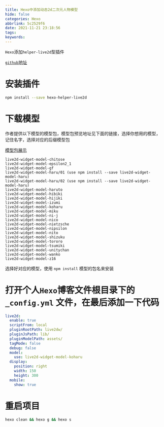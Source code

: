 ```yaml
---
title: Hexo中添加动态2d二次元人物模型
hide: false
categories: Hexo
abbrlink: 5c2529f6
date: 2021-11-21 23:18:56
tags:
keywords:
---
```


``Hexo``添加`helper-live2d`型插件

[`github`地址](https://github.com/EYHN/hexo-helper-live2d/blob/master/README.zh-CN.md)


# 安装插件
```bash
npm install --save hexo-helper-live2d
```

# 下载模型

作者提供以下模型的模型包，模型包预览地址见下面的链接，选择你想用的模型，记住名字，选择对应的后缀模型包

[模型包展示](https://github.com/xiazeyu/live2d-widget-models)

```
live2d-widget-model-chitose
live2d-widget-model-epsilon2_1
live2d-widget-model-gf
live2d-widget-model-haru/01 (use npm install --save live2d-widget-model-haru)
live2d-widget-model-haru/02 (use npm install --save live2d-widget-model-haru)
live2d-widget-model-haruto
live2d-widget-model-hibiki
live2d-widget-model-hijiki
live2d-widget-model-izumi
live2d-widget-model-koharu
live2d-widget-model-miku
live2d-widget-model-ni-j
live2d-widget-model-nico
live2d-widget-model-nietzsche
live2d-widget-model-nipsilon
live2d-widget-model-nito
live2d-widget-model-shizuku
live2d-widget-model-tororo
live2d-widget-model-tsumiki
live2d-widget-model-unitychan
live2d-widget-model-wanko
live2d-widget-model-z16
```

选择好对应的模型，使用 `npm install` 模型的包名来安装

# 打开个人`Hexo`博客文件根目录下的 `_config.yml` 文件，在最后添加一下代码
```yml
live2d:
  enable: true
  scriptFrom: local
  pluginRootPath: live2dw/
  pluginJsPath: lib/
  pluginModelPath: assets/
  tagMode: false
  debug: false
  model:
    use: live2d-widget-model-koharu
  display:
    position: right
    width: 150
    height: 300
  mobile:
    show: true
```
# 重启项目
```bash
hexo clean && hexo g && hexo s
```
